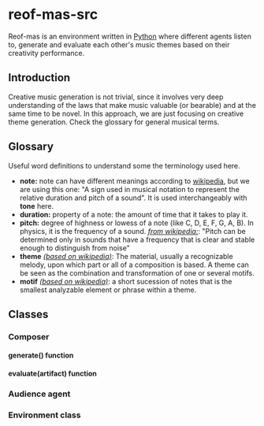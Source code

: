 # reof-mas-src
Reof-mas is an environment written in [Python](https://www.python.org "Python homepage") where different agents listen to,
generate and evaluate each other's music themes based on their creativity performance.

## Introduction

Creative music generation is not trivial, since it involves very deep understanding of the laws that make music valuable (or bearable) and
at the same time to be novel. In this approach, we are just focusing on creative theme generation. Check the glossary for
general musical terms.

## Glossary

Useful word definitions to understand some the terminology used here.

* __note:__ note can have different meanings according to [wikipedia](https://en.wikipedia.org/wiki/Duration_(music)), but we are using this one: "A sign used in musical notation to represent the relative duration and pitch of a sound". It is used interchangeably with __tone__ here.
* __duration:__ property of a note: the amount of time that it takes to play it.
* __pitch:__ degree of highness or lowess of a note (like C, D, E, F, G, A, B). In physics, it is the frequency of a sound. [_from wikipedia:_](https://en.wikipedia.org/wiki/Pitch_(music)): "Pitch can be determined only in sounds that have a frequency that is clear and stable enough to distinguish from noise"
* __theme__ [_(based on wikipedia)_](https://en.wikipedia.org/wiki/Subject_(music)): The material, usually a recognizable melody, upon which part or all of a composition is based. A theme can be seen as the combination and transformation of one or several motifs.
* __motif__ [_(based on wikipedia)_](https://en.wikipedia.org/wiki/Motif_(music)): a short sucession of notes that is the smallest analyzable element or phrase within a theme.

## Classes

### Composer

#### generate() function

#### evaluate(artifact) function

### Audience agent

### Environment class
